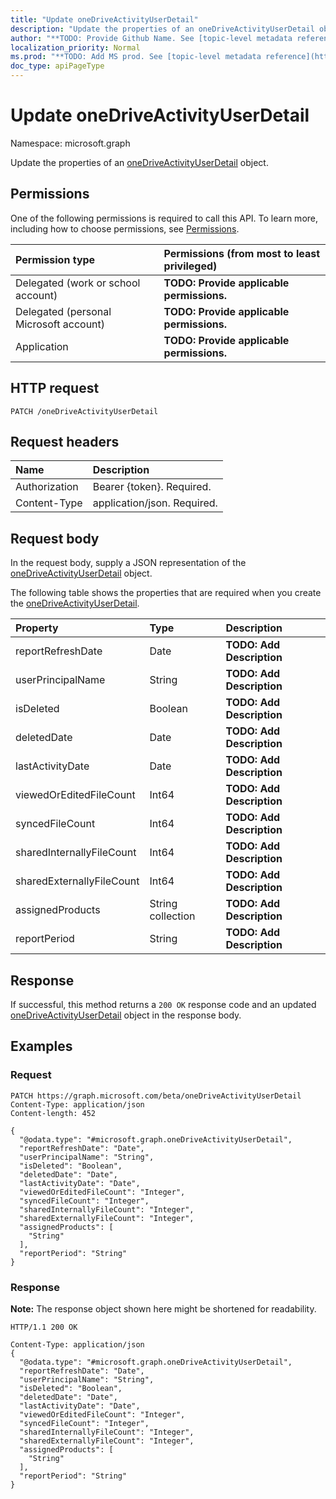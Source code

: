 ```yaml
---
title: "Update oneDriveActivityUserDetail"
description: "Update the properties of an oneDriveActivityUserDetail object."
author: "**TODO: Provide Github Name. See [topic-level metadata reference](https://msgo.azurewebsites.net/add/document/guidelines/metadata.html#topic-level-metadata)**"
localization_priority: Normal
ms.prod: "**TODO: Add MS prod. See [topic-level metadata reference](https://msgo.azurewebsites.net/add/document/guidelines/metadata.html#topic-level-metadata)**"
doc_type: apiPageType
---
```


# Update oneDriveActivityUserDetail
Namespace: microsoft.graph

Update the properties of an [oneDriveActivityUserDetail](../resources/onedriveactivityuserdetail.md) object.

## Permissions
One of the following permissions is required to call this API. To learn more, including how to choose permissions, see [Permissions](/graph/permissions-reference).

|Permission type|Permissions (from most to least privileged)|
|:---|:---|
|Delegated (work or school account)|**TODO: Provide applicable permissions.**|
|Delegated (personal Microsoft account)|**TODO: Provide applicable permissions.**|
|Application|**TODO: Provide applicable permissions.**|

## HTTP request

<!-- {
  "blockType": "ignored"
}
-->
``` http
PATCH /oneDriveActivityUserDetail
```

## Request headers
|Name|Description|
|:---|:---|
|Authorization|Bearer {token}. Required.|
|Content-Type|application/json. Required.|

## Request body
In the request body, supply a JSON representation of the [oneDriveActivityUserDetail](../resources/onedriveactivityuserdetail.md) object.

The following table shows the properties that are required when you create the [oneDriveActivityUserDetail](../resources/onedriveactivityuserdetail.md).

|Property|Type|Description|
|:---|:---|:---|
|reportRefreshDate|Date|**TODO: Add Description**|
|userPrincipalName|String|**TODO: Add Description**|
|isDeleted|Boolean|**TODO: Add Description**|
|deletedDate|Date|**TODO: Add Description**|
|lastActivityDate|Date|**TODO: Add Description**|
|viewedOrEditedFileCount|Int64|**TODO: Add Description**|
|syncedFileCount|Int64|**TODO: Add Description**|
|sharedInternallyFileCount|Int64|**TODO: Add Description**|
|sharedExternallyFileCount|Int64|**TODO: Add Description**|
|assignedProducts|String collection|**TODO: Add Description**|
|reportPeriod|String|**TODO: Add Description**|



## Response

If successful, this method returns a `200 OK` response code and an updated [oneDriveActivityUserDetail](../resources/onedriveactivityuserdetail.md) object in the response body.

## Examples

### Request
<!-- {
  "blockType": "request",
  "name": "update_onedriveactivityuserdetail"
}
-->
``` http
PATCH https://graph.microsoft.com/beta/oneDriveActivityUserDetail
Content-Type: application/json
Content-length: 452

{
  "@odata.type": "#microsoft.graph.oneDriveActivityUserDetail",
  "reportRefreshDate": "Date",
  "userPrincipalName": "String",
  "isDeleted": "Boolean",
  "deletedDate": "Date",
  "lastActivityDate": "Date",
  "viewedOrEditedFileCount": "Integer",
  "syncedFileCount": "Integer",
  "sharedInternallyFileCount": "Integer",
  "sharedExternallyFileCount": "Integer",
  "assignedProducts": [
    "String"
  ],
  "reportPeriod": "String"
}
```


### Response
**Note:** The response object shown here might be shortened for readability.
<!-- {
  "blockType": "response",
  "truncated": true
}
-->
``` http
HTTP/1.1 200 OK

Content-Type: application/json
{
  "@odata.type": "#microsoft.graph.oneDriveActivityUserDetail",
  "reportRefreshDate": "Date",
  "userPrincipalName": "String",
  "isDeleted": "Boolean",
  "deletedDate": "Date",
  "lastActivityDate": "Date",
  "viewedOrEditedFileCount": "Integer",
  "syncedFileCount": "Integer",
  "sharedInternallyFileCount": "Integer",
  "sharedExternallyFileCount": "Integer",
  "assignedProducts": [
    "String"
  ],
  "reportPeriod": "String"
}
```

